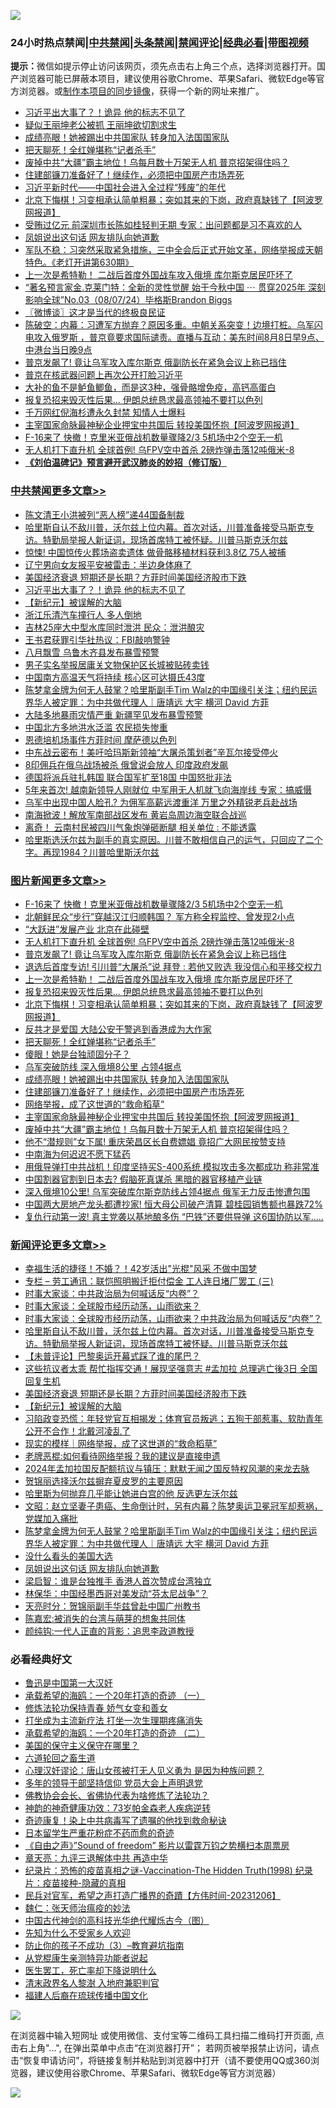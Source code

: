 ![](https://raw.githubusercontent.com/jsvpn/jsproxy/dev/64photo/fqnews-qr.jpg)

<div id="tt">
<h3>24小时热点禁闻|<a href="#%E4%B8%AD%E5%85%B1%E7%A6%81%E9%97%BB%E6%9B%B4%E5%A4%9A%E6%96%87%E7%AB%A0">中共禁闻</a>|<a href="#%E5%9B%BE%E7%89%87%E6%96%B0%E9%97%BB%E6%9B%B4%E5%A4%9A%E6%96%87%E7%AB%A0">头条禁闻</a>|<a href="#%E6%96%B0%E9%97%BB%E8%AF%84%E8%AE%BA%E6%9B%B4%E5%A4%9A%E6%96%87%E7%AB%A0">禁闻评论|<a href="#%E5%BF%85%E7%9C%8B%E7%BB%8F%E5%85%B8%E5%A5%BD%E6%96%87">经典必看</a>|<a href="https://696153.xyz/3" target="_blank">带图视频</a></h3>
<div><b>提示：</b>微信如提示停止访问该网页，须先点击右上角三个点，选择浏览器打开。国产浏览器可能已屏蔽本项目，建议使用谷歌Chrome、苹果Safari、微软Edge等官方浏览器。或<a href="%E5%88%B6%E4%BD%9Cgit%E7%A6%81%E9%97%BB%E9%95%9C%E5%83%8F.md">制作本项目的同步镜像</a>，获得一个新的网址来推广。</div>
<ul>

<li><a href="/cbnews/20240808/2072113.md">习近平出大事了？！诡异 他的标志不见了</a></li>
<li><a href="/yule/20240808/2071985.md">疑似王丽坤老公被抓 王丽坤欲切割求生</a></li>
<li><a href="/topimagenews/20240808/2071998.md">成绩亮眼！她被踢出中共国家队 转身加入法国国家队</a></li>
<li><a href="/topimagenews/20240808/2072012.md">把天聊死！全红婵堪称“记者杀手”</a></li>
<li><a href="/topimagenews/20240808/2071953.md">废掉中共“大疆”霸主地位！乌每月数十万架无人机 普京招架得住吗？</a></li>
<li><a href="/topimagenews/20240808/2071997.md">住建部镰刀准备好了！继续作，必须把中国房产市场弄死</a></li>
<li><a href="/baitai/20240808/2071973.md">习近平新时代——中国社会进入全过程“残废”的年代</a></li>
<li><a href="/topimagenews/20240808/2072047.md">北京下悔棋！习变相承认简单粗暴；突如其来的下岗，政府真缺钱了【阿波罗网报道】</a></li>
<li><a href="/baitai/20240808/2071901.md">受贿过亿元 前深圳市长陈如桂轻判无期 专家：出问题都是习不喜欢的人</a></li>
<li><a href="/comments/20240808/2071966.md">凤姐说出这句话 网友排队向她道歉</a></li>
<li><a href="/sohnews/20240808/2072174.md">军队不稳：习突然采取紧急措施，三中全会后正式开始文革，网络举报成天朝特色。《老灯开讲第630期》</a></li>
<li><a href="/topimagenews/20240808/2072112.md">上一次是希特勒！ 二战后首度外国战车攻入俄境 库尔斯克居民吓坏了</a></li>
<li><a href="/sohnews/20240808/2071938.md">“著名预言家金.克莱门特：全新的灵性觉醒 始于今秋中国 ⋯ 贯穿2025年 深刻影响全球”No.03（08/07/24）毕格斯Brandon Biggs</a></li>
<li><a href="/ssgc/20240808/2072077.md">〖微博谈〗这才是当代的终极良民证</a></li>
<li><a href="/sohnews/20240808/2072138.md">陈破空：内幕：习遭军方抛弃？原因多重。中朝关系突变！边境打桩。乌军闪电攻入俄罗斯 ，普京竟要求国际谴责。直播与互动：美东时间8月8日早9点、中港台当日晚9点</a></li>
<li><a href="/topimagenews/20240808/2072135.md">普京发飙了! 竟让乌军攻入库尔斯克 俄副防长在紧急会议上称已挡住</a></li>
<li><a href="/sohnews/20240808/2072196.md">普京在核武器问题上再次公开打脸习近平</a></li>
<li><a href="/lifebaike/20240808/2072171.md">大补的鱼不是鲈鱼鲫鱼，而是这3种，强骨骼增免疫，高钙高蛋白</a></li>
<li><a href="/topimagenews/20240808/2072111.md">报复恐招来毁灭性后果… 伊朗总统恳求最高领袖不要打以色列</a></li>
<li><a href="/cnnews/20240808/2072003.md">千万网红倪海杉遭永久封禁 知情人士爆料</a></li>
<li><a href="/topimagenews/20240808/2071976.md">主宰国家命脉最神秘企业押宝中共国后 转投美国怀抱【阿波罗网报道】</a></li>
<li><a href="/topimagenews/20240808/2072210.md">F-16来了 快撤！克里米亚俄战机数量骤降2/3 5机场中2个空无一机</a></li>
<li><a href="/topimagenews/20240808/2072190.md">无人机打下直升机 全球首例! 乌FPV空中首杀 2磅炸弹击落12吨俄米-8</a></li>
<li><b><a href="/comments/20200207/1272816.md" target="_blank">《刘伯温碑记》预言避开武汉肺炎的妙招（修订版）</a></b></li>
</ul>
</div>

<div class="catlist">
<h3><a href="/cbnews/" target="_blank">中共禁闻</a><span><a href="/cbnews/" target="_blank" rel="nofollow">更多文章>></a></span></h3>
<ul>
<li><a href="/cbnews/20240808/2072281.md" target="_blank">陈文清王小洪被列“恶人榜”递44国备制裁</a></li>
<li><a href="/comments/20240808/2072266.md" target="_blank">哈里斯自认不敌川普，沃尔兹上位内幕。首次对话，川普准备接受马斯克专访。特勤局举报人新证词，现场首席特工被怀疑。川普马斯克沃尔兹</a></li>
<li><a href="/cbnews/20240808/2072212.md" target="_blank">惊悚! 中国惊传火葬场盗卖遗体 做骨骼移植材料获利3.8亿 75人被捕</a></li>
<li><a href="/cbnews/20240808/2072211.md" target="_blank">辽宁男向女友报平安被雷击：半边身体麻了</a></li>
<li><a href="/comments/20240808/2072189.md" target="_blank">美国经济衰退 短期还是长期？方菲时间美国经济股市下跌</a></li>
<li><a href="/cbnews/20240808/2072113.md" target="_blank">习近平出大事了？！诡异 他的标志不见了</a></li>
<li><a href="/comments/20240808/2071869.md" target="_blank">【新纪元】被误解的大脑</a></li>
<li><a href="/cbnews/20240808/2072101.md" target="_blank">浙江乐清汽车撞行人 多人倒地</a></li>
<li><a href="/cbnews/20240808/2072100.md" target="_blank">吉林25座大中型水库同时泄洪 民众：泄洪酿灾</a></li>
<li><a href="/cbnews/20240808/2072082.md" target="_blank">王书君获罪引华社热议：FBI敲响警钟</a></li>
<li><a href="/cbnews/20240808/2072001.md" target="_blank">八月飘雪 乌鲁木齐县发布暴雪预警</a></li>
<li><a href="/cbnews/20240808/2072000.md" target="_blank">男子实名举报居庸关文物保护区长城被贴砖卖钱</a></li>
<li><a href="/cbnews/20240808/2071999.md" target="_blank">中国南方高温天气将持续 核心区可达摄氏43度</a></li>
<li><a href="/comments/20240808/2071993.md" target="_blank">陈梦拿金牌为何无人鼓掌？哈里斯副手Tim Walz的中国缘引关注；纽约民运界华人被定罪：为中共做代理人｜唐靖远 大宇 横河 David 方菲</a></li>
<li><a href="/cbnews/20240808/2071979.md" target="_blank">大陆多地暴雨灾情严重 新疆罕见发布暴雪预警</a></li>
<li><a href="/cbnews/20240808/2071978.md" target="_blank">中国北方多地洪水泛滥 农民损失惨重</a></li>
<li><a href="/comments/20240807/2071864.md" target="_blank">恩德培机场事件方菲时间 摩萨德以色列</a></li>
<li><a href="/cbnews/20240807/2071805.md" target="_blank">中东战云密布！美吁哈玛斯新领袖“大屠杀策划者”辛瓦尔接受停火</a></li>
<li><a href="/cbnews/20240807/2071785.md" target="_blank">8印佣兵在俄乌战场被杀 俄曾说会放人 印度政府发飙</a></li>
<li><a href="/cbnews/20240807/2071784.md" target="_blank">德国将派兵驻扎韩国 联合国军扩至18国 中国怒批非法</a></li>
<li><a href="/cbnews/20240807/2071783.md" target="_blank">5年来首次! 越南新领导人刚就位 中军用无人机就飞向海岸线 专家：搞威慑</a></li>
<li><a href="/cbnews/20240807/2071782.md" target="_blank">乌军中出现中国人脸孔? 为佣军高薪远渡重洋 万里之外精锐老兵赴战场</a></li>
<li><a href="/cbnews/20240807/2071781.md" target="_blank">南海掀波！解放军南部战区发布 黄岩岛周边海空联合战巡</a></li>
<li><a href="/cbnews/20240807/2071780.md" target="_blank">离奇！ 云南村民被四川气象炮弹砸断腿 相关单位 : 不能透露</a></li>
<li><a href="/comments/20240807/2071763.md" target="_blank">哈里斯选沃尔兹为副手的真实原因。川普不敢相信自己的运气，只回应了二个字。再现1984？川普哈里斯沃尔兹</a></li>

</ul>
</div>
<div class="catlist">
<h3><a href="/topimagenews/" target="_blank">图片新闻</a><span><a href="/topimagenews/" target="_blank" rel="nofollow">更多文章>></a></span></h3>
<ul>
<li><a href="/topimagenews/20240808/2072210.md" target="_blank">F-16来了 快撤！克里米亚俄战机数量骤降2/3 5机场中2个空无一机</a></li>
<li><a href="/topimagenews/20240808/2072209.md" target="_blank">北朝鲜民众“步行”穿越汉江归顺韩国？ 军方称全程监控、曾发现2小点</a></li>
<li><a href="/topimagenews/20240808/2072208.md" target="_blank">“大跃进”发展产业 北京在此碰壁</a></li>
<li><a href="/topimagenews/20240808/2072190.md" target="_blank">无人机打下直升机 全球首例! 乌FPV空中首杀 2磅炸弹击落12吨俄米-8</a></li>
<li><a href="/topimagenews/20240808/2072135.md" target="_blank">普京发飙了! 竟让乌军攻入库尔斯克 俄副防长在紧急会议上称已挡住</a></li>
<li><a href="/topimagenews/20240808/2072134.md" target="_blank">退选后首度专访! 引川普“大屠杀”说 拜登 : 若他又败选 我没信心和平移交权力</a></li>
<li><a href="/topimagenews/20240808/2072112.md" target="_blank">上一次是希特勒！ 二战后首度外国战车攻入俄境 库尔斯克居民吓坏了</a></li>
<li><a href="/topimagenews/20240808/2072111.md" target="_blank">报复恐招来毁灭性后果… 伊朗总统恳求最高领袖不要打以色列</a></li>
<li><a href="/topimagenews/20240808/2072047.md" target="_blank">北京下悔棋！习变相承认简单粗暴；突如其来的下岗，政府真缺钱了【阿波罗网报道】</a></li>
<li><a href="/topimagenews/20240808/2072046.md" target="_blank">反共才是爱国 大陆公安干警逃到香港成为大作家</a></li>
<li><a href="/topimagenews/20240808/2072012.md" target="_blank">把天聊死！全红婵堪称“记者杀手”</a></li>
<li><a href="/topimagenews/20240808/2072011.md" target="_blank">傻眼！她是台独顽固分子？</a></li>
<li><a href="/topimagenews/20240808/2072010.md" target="_blank">乌军突破防线 深入俄境8公里 占领4据点</a></li>
<li><a href="/topimagenews/20240808/2071998.md" target="_blank">成绩亮眼！她被踢出中共国家队 转身加入法国国家队</a></li>
<li><a href="/topimagenews/20240808/2071997.md" target="_blank">住建部镰刀准备好了！继续作，必须把中国房产市场弄死</a></li>
<li><a href="/topimagenews/20240808/2071977.md" target="_blank">网络举报，成了这世道的“救命稻草”</a></li>
<li><a href="/topimagenews/20240808/2071976.md" target="_blank">主宰国家命脉最神秘企业押宝中共国后 转投美国怀抱【阿波罗网报道】</a></li>
<li><a href="/topimagenews/20240808/2071953.md" target="_blank">废掉中共“大疆”霸主地位！乌每月数十万架无人机 普京招架得住吗？</a></li>
<li><a href="/topimagenews/20240807/2071823.md" target="_blank">他不“潜规则”女下属! 重庆荣昌区长自费嫖娼 竟招广大网民按赞支持</a></li>
<li><a href="/topimagenews/20240807/2071798.md" target="_blank">中南海为何迟迟不愿下猛药</a></li>
<li><a href="/topimagenews/20240807/2071779.md" target="_blank">用俄导弹打中共战机！印度坚持买S-400系统 模拟攻击多次都成功 称非常准</a></li>
<li><a href="/topimagenews/20240807/2071778.md" target="_blank">中国割器官割到日本去? 假脑死真谋杀 黑暗的器官移植产业链</a></li>
<li><a href="/topimagenews/20240807/2071777.md" target="_blank">深入俄境10公里! 乌军突破库尔斯克防线占领4据点 俄军无力反击惨遭包围</a></li>
<li><a href="/topimagenews/20240807/2071776.md" target="_blank">中国两大房地产龙头都遭抄家! 恒大母公司破产清算 碧桂园销售额也暴跌72%</a></li>
<li><a href="/topimagenews/20240807/2071775.md" target="_blank">复仇行动第一波! 真主党袭以基地酿多伤 “巴铁”还要供导弹 这6国协防以军&#8230;..</a></li>

</ul>
</div>
<div class="catlist">
<h3><a href="/comments/" target="_blank">新闻评论</a><span><a href="/comments/" target="_blank" rel="nofollow">更多文章>></a></span></h3>
<ul>
<li><a href="/comments/20240809/2072299.md" target="_blank">幸福生活的捷径！不婚？！42岁活出&quot;光棍&quot;风采 不做中国梦</a></li>
<li><a href="/comments/20240808/2072296.md" target="_blank">专栏 &#8211; 劳工通讯：联恺照明搬迁拒付偿金 工人连日堵厂罢工 (三)</a></li>
<li><a href="/comments/20240808/2072278.md" target="_blank">时事大家谈：中共政治局为何喊话反“内卷”？</a></li>
<li><a href="/comments/20240808/2072277.md" target="_blank">时事大家谈：全球股市经历动荡，山雨欲来？</a></li>
<li><a href="/comments/20240808/2072276.md" target="_blank">时事大家谈：全球股市经历动荡，山雨欲来？中共政治局为何喊话反“内卷”？</a></li>
<li><a href="/comments/20240808/2072266.md" target="_blank">哈里斯自认不敌川普，沃尔兹上位内幕。首次对话，川普准备接受马斯克专访。特勤局举报人新证词，现场首席特工被怀疑。川普马斯克沃尔兹</a></li>
<li><a href="/comments/20240808/2072237.md" target="_blank">【未普评论】巴黎奥运开幕式踩了谁的尾巴？</a></li>
<li><a href="/comments/20240808/2072206.md" target="_blank">这些抗议者太乖 帮忙指挥交通！展现坚强意志 #孟加拉 总理逃亡後3日 全国回复生机</a></li>
<li><a href="/comments/20240808/2072189.md" target="_blank">美国经济衰退 短期还是长期？方菲时间美国经济股市下跌</a></li>
<li><a href="/comments/20240808/2071869.md" target="_blank">【新纪元】被误解的大脑</a></li>
<li><a href="/comments/20240808/2072081.md" target="_blank">习陷政变恐慌：年轻党官互相揭发；体育官员叛逃；五狗干部惹事、软肋青年公开不合作！北戴河凌乱了</a></li>
<li><a href="/comments/20240808/2072049.md" target="_blank">现实的模样｜网络举报，成了这世道的“救命稻草”</a></li>
<li><a href="/comments/20240808/2072048.md" target="_blank">老牌恶棍:如何看待网络举报？我的建议是直接申遗</a></li>
<li><a href="/comments/20240808/2072019.md" target="_blank">2024年孟加拉国反配额抗议与镇压：默默无闻之国反特权风潮的来龙去脉</a></li>
<li><a href="/comments/20240808/2072018.md" target="_blank">贺锦丽选择沃尔兹摒弃夏皮罗的主要原因</a></li>
<li><a href="/comments/20240808/2072002.md" target="_blank">哈里斯为何抛弃几乎能让她进白宫的他 反选更左沃尔兹</a></li>
<li><a href="/comments/20240808/2071996.md" target="_blank">文昭：赵立坚妻子患癌、生命倒计时，另有内幕？陈梦奥运卫冕冠军却惹祸，党媒加入痛批</a></li>
<li><a href="/comments/20240808/2071993.md" target="_blank">陈梦拿金牌为何无人鼓掌？哈里斯副手Tim Walz的中国缘引关注；纽约民运界华人被定罪：为中共做代理人｜唐靖远 大宇 横河 David 方菲</a></li>
<li><a href="/comments/20240808/2071981.md" target="_blank">没什么看头的美国大选</a></li>
<li><a href="/comments/20240808/2071966.md" target="_blank">凤姐说出这句话 网友排队向她道歉</a></li>
<li><a href="/comments/20240808/2071965.md" target="_blank">梁启智：谁是台独推手 香港人首次赞成台湾独立</a></li>
<li><a href="/comments/20240808/2071964.md" target="_blank">林保华：中国经墨西哥对美发动“芬太尼战争”？</a></li>
<li><a href="/comments/20240808/2071962.md" target="_blank">天亮时分：贺锦丽副手华兹曾赴中国广州教书</a></li>
<li><a href="/comments/20240808/2071956.md" target="_blank">陈嘉宏:被消失的台湾与萌芽的想象共同体</a></li>
<li><a href="/comments/20240808/2071955.md" target="_blank">颜纯钩:一代人正直的背影：追思李政道教授</a></li>

</ul>
</div>

<div class="catlist">
<h3>必看经典好文</h3>
<ul>
<li><a href="/cnnews/20210213/1486568.md" target="_blank">鲁迅是中国第一大汉奸</a></li>
<li><a href="/comments/20231130/1967587.md" target="_blank">承载希望的海鸥：一个20年打造的奇迹 （一）</a></li>
<li><a href="/cbnews/20210720/1590052.md" target="_blank">修炼法轮功保持青春 娇气女变和善女</a></li>
<li><a href="/cbnews/20210810/1603566.md" target="_blank">打坐成为主流新疗法 打坐一次生理期疼痛消失</a></li>
<li><a href="/comments/20231202/1968526.md" target="_blank">承载希望的海鸥：一个20年打造的奇迹 （二）</a></li>
<li><a href="/lifebaike/20200520/1331379.md" target="_blank">美国的保守主义保守在哪里？</a></li>
<li><a href="/comments/20231213/1973586.md" target="_blank">六道轮回之畜生道</a></li>
<li><a href="/comments/20220614/1745276.md" target="_blank">心理汉奸谬论：唐山女孩被打无人见义勇为 是因为种族问题？</a></li>
<li><a href="/comments/20210307/1500218.md" target="_blank">多年的领导干部坚持信仰 党员大会上声明退党</a></li>
<li><a href="/sohnews/20150109/351438.md" target="_blank">佛教协会会长、省佛协代表为啥修炼了法轮功？</a></li>
<li><a href="/comments/20220315/1705037.md" target="_blank">神韵的神奇健康功效：73岁帕金森老人疾病逆转</a></li>
<li><a href="/topimagenews/20210131/1478453.md" target="_blank">奇迹康复！染上中共病毒写了遗嘱的他找到救命秘诀</a></li>
<li><a href="/comments/20210324/1511732.md" target="_blank">日本留学生严重花粉症不药而愈的奇迹</a></li>
<li><a href="/comments/20230707/1905138.md" target="_blank">《自由之声》”Sound of freedom” 影片以雷霆万钧之势横扫本周票房</a></li>
<li><a href="/comments/20131119/1029445.md" target="_blank">章天亮：九评三退解体中共 再造中华</a></li>
<li><a href="/topimagenews/20180408/925060.md" target="_blank">纪录片：恐怖的疫苗真相之谜-Vaccination-The Hidden Truth(1998) 纪录片：疫苗接种-隐藏的真相</a></li>
<li><a href="/comments/20231207/1970628.md" target="_blank">民兵对官军，希望之声打造广播界的奇蹟【方伟时间-20231206】</a></li>
<li><a href="/comments/20200224/1282494.md" target="_blank">魏仁：张天师治瘟疫的妙法</a></li>
<li><a href="/comments/20220403/1714124.md" target="_blank">中国古代神剑的高科技光华绝代耀烁古今（图）</a></li>
<li><a href="/comments/20200620/1346848.md" target="_blank">先知为什么不受家乡人欢迎</a></li>
<li><a href="/comments/20230918/1935105.md" target="_blank">防止你的孩子不成功（3）&#8211;教育避坑指南</a></li>
<li><a href="/comments/20210720/1516768.md" target="_blank">从党棍康生亲测特异功能者说起</a></li>
<li><a href="/sohnews/20150904/445868.md" target="_blank">医生罢工，死亡率却下降说明什么</a></li>
<li><a href="/ccpdope/20220508/1730036.md" target="_blank">清末政界名人黎澍 入地府兼职判官</a></li>
<li><a href="/bannedvideo/20220509/1730156.md" target="_blank">福建人后裔在琉球传播中国文化</a></li>

</ul>
</div>

![](https://raw.githubusercontent.com/jsvpn/jsproxy/dev/64photo/fqnews-qr.jpg)

在浏览器中输入短网址 或使用微信、支付宝等二维码工具扫描二维码打开页面, 点击右上角"...", 在弹出菜单中点击“在浏览器打开”； 若网页被举报禁止访问，请点击“恢复申请访问”，将链接复制并粘贴到浏览器中打开（请不要使用QQ或360浏览器，建议使用谷歌Chrome、苹果Safari、微软Edge等官方浏览器）

![](https://raw.githubusercontent.com/jsvpn/jsproxy/dev/64photo/wx.jpg)
